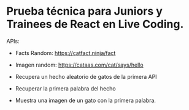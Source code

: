 # Prueba técnica para Juniors y Trainees de React en Live Coding.

APIs:
 - Facts Random: https://catfact.ninja/fact
 - Imagen random: https://cataas.com/cat/says/hello

 - Recupera un hecho aleatorio de gatos de la primera API
 - Recuperar la primera palabra del hecho
 - Muestra una imagen de un gato con la primera palabra.
